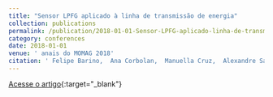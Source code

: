 ```yaml
---
title: "Sensor LPFG aplicado à linha de transmissão de energia"
collection: publications
permalink: /publication/2018-01-01-Sensor-LPFG-aplicado-linha-de-transmisso-de-energia
category: conferences
date: 2018-01-01
venue: ' anais do MOMAG 2018'
citation: ' Felipe Barino,  Ana Corbolan,  Manuella Cruz,  Alexandre Santos, &quot;Sensor LPFG aplicado à linha de transmissão de energia.&quot;  anais do MOMAG 2018, 2018.'
---
```

[Acesse o artigo](https://www.sbmo.org.br/anais_momag/anais_momag_2018.pdf){:target="_blank"}
